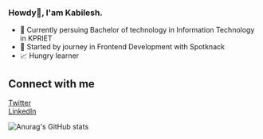 ### Howdy👋, I'am Kabilesh.

+ 📖 Currently persuing Bachelor of technology in Information Technology in KPRIET  <br>
+ 🌱 Started by journey in Frontend Development with Spotknack<br>
+ 📈 Hungry learner <br>

## Connect with me
[Twitter](https://twitter.com/Kabi0704)<br>
[LinkedIn](https://www.linkedin.com/in/kabilesh-gs-87707a257/)<br>

![Anurag's GitHub stats](https://github-readme-stats.vercel.app/api?username=Kabilesh-GS&show_icons=true&theme=radical)
